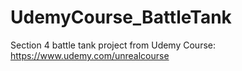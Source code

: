 # UdemyCourse_BattleTank
Section 4 battle tank project from Udemy Course: https://www.udemy.com/unrealcourse
